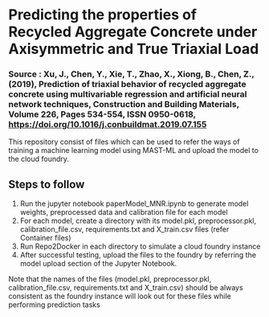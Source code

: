 # Predicting the properties of Recycled Aggregate Concrete under Axisymmetric and True Triaxial Load

### Source : Xu, J., Chen, Y., Xie, T., Zhao, X., Xiong, B., Chen, Z., (2019), Prediction of triaxial behavior of recycled aggregate concrete using multivariable regression and artificial neural network techniques, Construction and Building Materials, Volume 226, Pages 534-554, ISSN 0950-0618, https://doi.org/10.1016/j.conbuildmat.2019.07.155


This repository consist of files which can be used to refer the ways of training a machine learning model using MAST-ML and upload the model to the cloud foundry.

## Steps to follow

1. Run the jupyter notebook paperModel_MNR.ipynb to generate model weights, preprocessed data and calibration file for each model
2. For each model, create a directory with its model.pkl, preprocessor.pkl, calibration_file.csv, requirements.txt and X_train.csv files (refer Container files)
3. Run Repo2Docker in each directory to simulate a cloud foundry instance
4. After successful testing, upload the files to the foundry by referring the model upload section of the Jupyter Notebook.

Note that the names of the files (model.pkl, preprocessor.pkl, calibration_file.csv, requirements.txt and X_train.csv) should be always consistent as the foundry instance will look out for these files while performing prediction tasks
